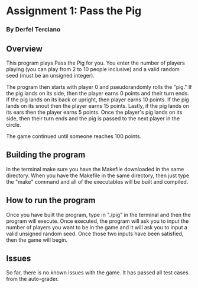 # Assignment 1: Pass the Pig
### By Derfel Terciano

## Overview

This program plays Pass the Pig for you. You enter the number of players playing (you can play from 2 to 10 people inclusive) and a valid random seed (must be an unsigned integer).

The program then starts with player 0 and pseudorandomly rolls the "pig." If the pig lands on its side, then the player earns 0 points and their turn ends. If the pig lands on its back or upright, then player earns 10 points. If the pig lands on its snout then the player earns 15 points. Lastly, if the pig lands on its ears then the player earns 5 points. Once the player's pig lands on its side, then their turn ends and the pig is passed to the next player in the circle.

The game continued until someone reaches 100 points.

## Building the program

In the terminal make sure you have the Makefile downloaded in the same directory. When you have the Makefile in the same directory, then just type the "make" command and all of the executables will be built and compiled.

## How to run the program

Once you have built the program, type in "./pig" in the terminal and then the program will execute. Once executed, the program will ask you to input the number of players you want to be in the game and it will ask you to input a valid unsigned random seed. Once those two inputs have been satisfied, then the game will begin.

## Issues

So far, there is no known issues with the game. It has passed all test cases from the auto-grader.  
